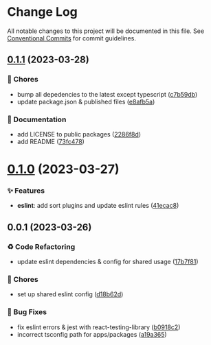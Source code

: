 # Change Log

All notable changes to this project will be documented in this file.
See [Conventional Commits](https://conventionalcommits.org) for commit guidelines.

## [0.1.1](https://github.com/Howard86/howardism/compare/eslint-config-howardism@0.1.0...eslint-config-howardism@0.1.1) (2023-03-28)

### 🎫 Chores

- bump all depedencies to the latest except typescript ([c7b59db](https://github.com/Howard86/howardism/commit/c7b59db))
- update package.json & published files ([e8afb5a](https://github.com/Howard86/howardism/commit/e8afb5a))

### 📝 Documentation

- add LICENSE to public packages ([2286f8d](https://github.com/Howard86/howardism/commit/2286f8d))
- add README ([73fc478](https://github.com/Howard86/howardism/commit/73fc478))

# [0.1.0](https://github.com/Howard86/howardism/compare/eslint-config-howardism@0.0.1...eslint-config-howardism@0.1.0) (2023-03-27)

### ✨ Features

- **eslint**: add sort plugins and update eslint rules ([41ecac8](https://github.com/Howard86/howardism/commit/41ecac8))

## 0.0.1 (2023-03-26)

### ♻ Code Refactoring

- update eslint dependencies & config for shared usage ([17b7f81](https://github.com/Howard86/howardism/commit/17b7f81))

### 🎫 Chores

- set up shared eslint config ([d18b62d](https://github.com/Howard86/howardism/commit/d18b62d))

### 🐛 Bug Fixes

- fix eslint errors & jest with react-testing-library ([b0918c2](https://github.com/Howard86/howardism/commit/b0918c2))
- incorrect tsconfig path for apps/packages ([a19a365](https://github.com/Howard86/howardism/commit/a19a365))
